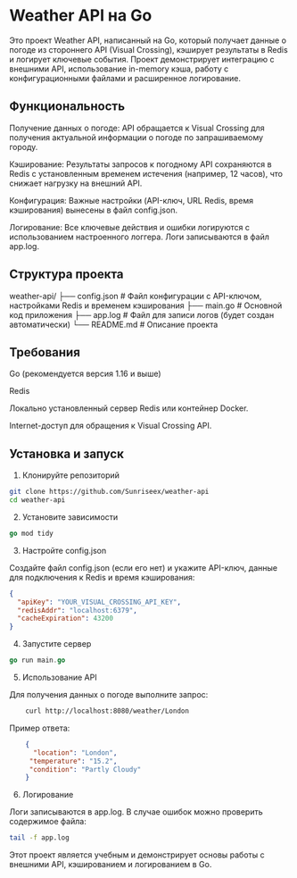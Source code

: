 # Weather API на Go

Это проект Weather API, написанный на Go, который получает данные о погоде из стороннего API (Visual Crossing), кэширует результаты в Redis и логирует ключевые события. Проект демонстрирует интеграцию с внешними API, использование in-memory кэша, работу с конфигурационными файлами и расширенное логирование.

## Функциональность

Получение данных о погоде: API обращается к Visual Crossing для получения актуальной информации о погоде по запрашиваемому городу.

Кэширование: Результаты запросов к погодному API сохраняются в Redis с установленным временем истечения (например, 12 часов), что снижает нагрузку на внешний API.

Конфигурация: Важные настройки (API-ключ, URL Redis, время кэширования) вынесены в файл config.json.

Логирование: Все ключевые действия и ошибки логируются с использованием настроенного логгера. Логи записываются в файл app.log.



## Структура проекта

weather-api/
├── config.json    # Файл конфигурации с API-ключом, настройками Redis и временем кэширования
├── main.go        # Основной код приложения
├── app.log        # Файл для записи логов (будет создан автоматически)
└── README.md      # Описание проекта

## Требования

Go (рекомендуется версия 1.16 и выше)

Redis

Локально установленный сервер Redis или контейнер Docker.

Internet-доступ для обращения к Visual Crossing API.

## Установка и запуск

1. Клонируйте репозиторий
```sh
git clone https://github.com/Sunriseex/weather-api
cd weather-api
```
2. Установите зависимости
```go
go mod tidy
```
3. Настройте config.json

Создайте файл config.json (если его нет) и укажите API-ключ, данные для подключения к Redis и время кэширования:
```json
{
  "apiKey": "YOUR_VISUAL_CROSSING_API_KEY",
  "redisAddr": "localhost:6379",
  "cacheExpiration": 43200
}
```
4. Запустите сервер
```go
go run main.go
```
5. Использование API

Для получения данных о погоде выполните запрос:
```sh
    curl http://localhost:8080/weather/London
```

Пример ответа:
```json
    {
      "location": "London",
     "temperature": "15.2",
     "condition": "Partly Cloudy"
    }
```
6. Логирование

Логи записываются в app.log. В случае ошибок можно проверить содержимое файла:
```sh
tail -f app.log
```

Этот проект является учебным и демонстрирует основы работы с внешними API, кэшированием и логированием в Go.
